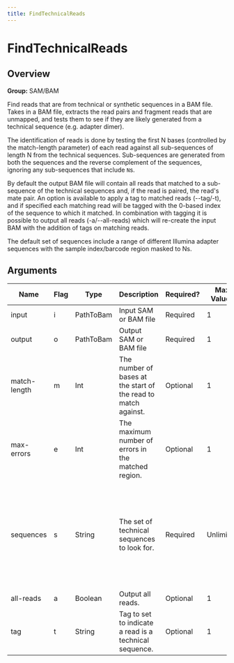 ```yaml
---
title: FindTechnicalReads
---
```


# FindTechnicalReads

## Overview
**Group:** SAM/BAM

Find reads that are from technical or synthetic sequences in a BAM file. Takes in
a BAM file, extracts the read pairs and fragment reads that are unmapped, and tests
them to see if they are likely generated from a technical sequence (e.g. adapter
dimer).

The identification of reads is done by testing the first N bases (controlled by the
match-length parameter) of each read against all sub-sequences of length N from the
technical sequences.  Sub-sequences are generated from both the sequences and the
reverse complement of the sequences, ignoring any sub-sequences that include `N`s.

By default the output BAM file will contain all reads that matched to a sub-sequence of the
technical sequences and, if the read is paired, the read's mate pair.  An option is
available to apply a tag to matched reads (--tag/-t), and if specified each matching
read will be tagged with the 0-based index of the sequence to which it matched. In
combination with tagging it is possible to output all reads (-a/--all-reads) which will
re-create the input BAM with the addition of tags on matching reads.

The default set of sequences include a range of different Illumina adapter sequences
with the sample index/barcode region masked to Ns.

## Arguments

|Name|Flag|Type|Description|Required?|Max Values|Default Value(s)|
|----|----|----|-----------|---------|----------|----------------|
|input|i|PathToBam|Input SAM or BAM file|Required|1||
|output|o|PathToBam|Output SAM or BAM file|Required|1||
|match-length|m|Int|The number of bases at the start of the read to match against.|Optional|1|15|
|max-errors|e|Int|The maximum number of errors in the matched region.|Optional|1|1|
|sequences|s|String|The set of technical sequences to look for.|Required|Unlimited|AATGATACGGCGACCACCGAGATCTACACTCTTTCCCTACACGACGCTCTTCCGATCT, AGATCGGAAGAGCGGTTCAGCAGGAATGCCGAGACCGATCTCGTATGCCGTCTTCTGCTTG, AATGATACGGCGACCACCGAGATCTACACTCTTTCCCTACACGACGCTCTTCCGATCT, AGATCGGAAGAGCACACGTCTGAACTCCAGTCACNNNNNNNNATCTCGTATGCCGTCTTCTGCTTG, AATGATACGGCGACCACCGAGATCTACACTCTTTCCCTACACGACGCTCTTCCGATCT, AGATCGGAAGAGCTCGTATGCCGTCTTCTGCTTG, AATGATACGGCGACCACCGAGATCTACACGCCTCCCTCGCGCCATCAGAGATGTGTATAAGAGACAG, CTGTCTCTTATACACATCTCTGAGCGGGCTGGCAAGGCAGACCGNNNNNNNNATCTCGTATGCCGTCTTCTGCTTG, AATGATACGGCGACCACCGAGATCTACACNNNNNNNNTCGTCGGCAGCGTCAGATGTGTATAAGAGACAG, CTGTCTCTTATACACATCTCCGAGCCCACGAGACNNNNNNNNATCTCGTATGCCGTCTTCTGCTTG, AATGATACGGCGACCACCGAGATCTACACNNNNNNNNACACTCTTTCCCTACACGACGCTCTTCCGATCT, AGATCGGAAGAGCACACGTCTGAACTCCAGTCACNNNNNNNNATCTCGTATGCCGTCTTCTGCTTG|
|all-reads|a|Boolean|Output all reads.|Optional|1|false|
|tag|t|String|Tag to set to indicate a read is a technical sequence.|Optional|1||

